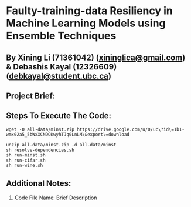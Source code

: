  Faulty-training-data Resiliency in Machine Learning Models using Ensemble Techniques 
=====================================================================================
By 
Xining Li (71361042) (xininglica@gmail.com) &  Debashis Kayal (12326609) (debkayal@student.ubc.ca)
-----------------------------------------------------------------------

Project Brief:
---------------




Steps To Execute The Code:
--------------------------- 

``` shell
wget -O all-data/minst.zip https://drive.google.com/u/0/uc\?id\=1b1-wmx02a5_5bWxXCNDOKwyhTJq0LnLM\&export\=download

unzip all-data/minst.zip -d all-data/minst
sh resolve-dependencies.sh
sh run-minst.sh
sh run-cifar.sh
sh run-wine.sh
```





Additional Notes:
--------------------
1) Code File Name: Brief Description







